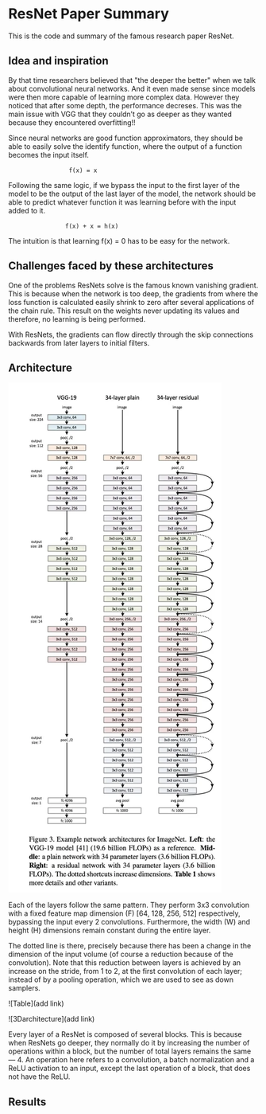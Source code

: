 
# ResNet Paper Summary 

This is the code and summary of the famous research paper ResNet.
  


## Idea and inspiration
By that time researchers believed that "the deeper the better" when we talk about convolutional neural networks. And it even made sense since models were then more capable of learning more complex data. However they noticed that after some depth, the performance decreses. This was the main issue with VGG that they couldn’t go as deeper as they wanted because they encountered overfitting!!

Since neural networks are good function approximators, they should be able to easily solve the identify function, where the output of a function becomes the input itself.

                     f(x) = x

Following the same logic, if we bypass the input to the first layer of the model to be the output of the last layer of the model, the network should be able to predict whatever function it was learning before with the input added to it.

                    f(x) + x = h(x)

The intuition is that learning f(x) = 0 has to be easy for the network.                    
## Challenges faced by these architectures 
One of the problems ResNets solve is the famous known vanishing gradient. This is because when the network is too deep, the gradients from where the loss function is calculated easily shrink to zero after several applications of the chain rule. This result on the weights never updating its values and therefore, no learning is being performed.

With ResNets, the gradients can flow directly through the skip connections backwards from later layers to initial filters.
## Architecture
![Model architecture](https://github.com/shobhit9sept/CyberLabs-Sessions/blob/main/CL%20Paper%20summaries/ResNet/Images/Architecture.jpg)

Each of the layers follow the same pattern. They perform 3x3 convolution with a fixed feature map dimension (F) [64, 128, 256, 512] respectively, bypassing the input every 2 convolutions. Furthermore, the width (W) and height (H) dimensions remain constant during the entire layer.

The dotted line is there, precisely because there has been a change in the dimension of the input volume (of course a reduction because of the convolution). Note that this reduction between layers is achieved by an increase on the stride, from 1 to 2, at the first convolution of each layer; instead of by a pooling operation, which we are used to see as down samplers.

![Table](add link)

![3Darchitecture](add link)

Every layer of a ResNet is composed of several blocks. This is because when ResNets go deeper, they normally do it by increasing the number of operations within a block, but the number of total layers remains the same — 4. An operation here refers to a convolution, a batch normalization and a ReLU activation to an input, except the last operation of a block, that does not have the ReLU.

## Results

